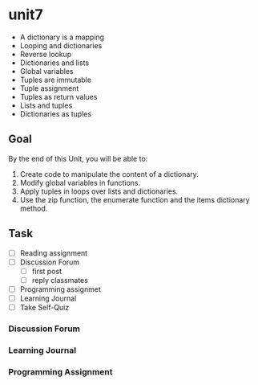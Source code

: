 # unit7

- A dictionary is a mapping
- Looping and dictionaries
- Reverse lookup
- Dictionaries and lists
- Global variables
- Tuples are immutable
- Tuple assignment
- Tuples as return values
- Lists and tuples
- Dictionaries as tuples

## Goal

By the end of this Unit, you will be able to:

1. Create code to manipulate the content of a dictionary.
2. Modify global variables in functions.
3. Apply tuples in loops over lists and dictionaries.
4. Use the zip function, the enumerate function and the items dictionary method.

## Task

- [ ] Reading assignment
- [ ] Discussion Forum
  - [ ] first post
  - [ ] reply classmates
- [ ] Programming assignmet
- [ ] Learning Journal
- [ ] Take Self-Quiz

### Discussion Forum

### Learning Journal

### Programming Assignment
